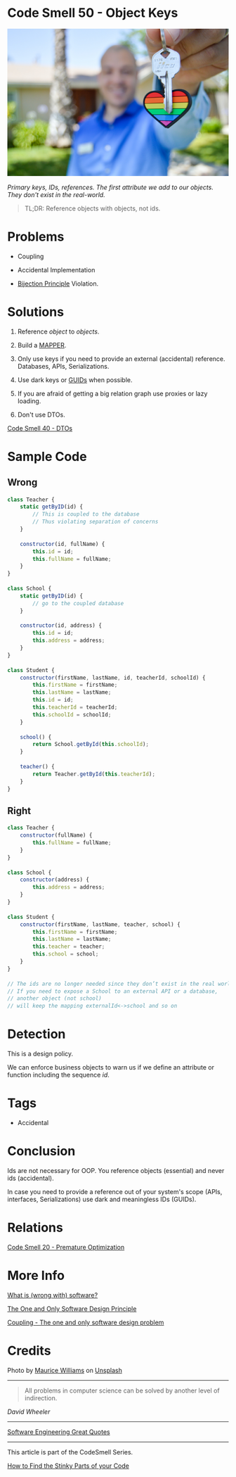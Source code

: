 # Code Smell 50 - Object Keys

![Code Smell 50 - Object Keys](Code%20Smell%2050%20-%20Object%20Keys.jpg)

*Primary keys, IDs, references. The first attribute we add to our objects. They don't exist in the real-world.*

> TL;DR: Reference objects with objects, not ids.

# Problems

- Coupling

- Accidental Implementation

- [Bijection Principle](https://github.com/mcsee/Software-Design-Articles/tree/main/Articles/Theory/The%20One%20and%20Only%20Software%20Design%20Principle/readme.md) Violation.

# Solutions

1. Reference *object* to *objects*.

2. Build a [MAPPER](https://github.com/mcsee/Software-Design-Articles/tree/main/Articles/Theory/What%20is%20(wrong%20with)%20software/readme.md).

3. Only use keys if you need to provide an external (accidental) reference. Databases, APIs, Serializations.

4. Use dark keys or [GUIDs](https://en.wikipedia.org/wiki/Universally_unique_identifier) when possible.

5. If you are afraid of getting a big relation graph use proxies or lazy loading.

6. Don't use DTOs.

[Code Smell 40 - DTOs](https://github.com/mcsee/Software-Design-Articles/tree/main/Articles/Code%20Smells/Code%20Smell%2040%20-%20DTOs/readme.md)

# Sample Code

## Wrong

[Gist Url]: # (https://gist.github.com/mcsee/388923d775ca893eb1e6ca4c28c3287f)
```javascript
class Teacher {
    static getByID(id) {
        // This is coupled to the database
        // Thus violating separation of concerns
    }

    constructor(id, fullName) {
        this.id = id;
        this.fullName = fullName;
    }
}

class School {
    static getByID(id) {
        // go to the coupled database
    }

    constructor(id, address) {
        this.id = id;
        this.address = address;
    }
}

class Student {
    constructor(firstName, lastName, id, teacherId, schoolId) {
        this.firstName = firstName;
        this.lastName = lastName;
        this.id = id;
        this.teacherId = teacherId;
        this.schoolId = schoolId;
    }

    school() {
        return School.getById(this.schoolId);
    }

    teacher() {
        return Teacher.getById(this.teacherId);
    }
}
```

## Right

[Gist Url]: # (https://gist.github.com/mcsee/9a0f4f02514f740f3872cbc463d25c8b)
```javascript
class Teacher {
    constructor(fullName) {
        this.fullName = fullName;
    }
}

class School {
    constructor(address) {
        this.address = address;
    }
}

class Student {
    constructor(firstName, lastName, teacher, school) {
        this.firstName = firstName;
        this.lastName = lastName;
        this.teacher = teacher;
        this.school = school;
    }
}

// The ids are no longer needed since they don’t exist in the real world.
// If you need to expose a School to an external API or a database,
// another object (not school)
// will keep the mapping externalId<->school and so on

```

# Detection

This is a design policy. 

We can enforce business objects to warn us if we define an attribute or function including the sequence *id*.

# Tags

- Accidental

# Conclusion

Ids are not necessary for OOP. You reference objects (essential) and never ids (accidental).

In case you need to provide a reference out of your system's scope (APIs, interfaces, Serializations) use dark and meaningless IDs (GUIDs).

# Relations

[Code Smell 20 - Premature Optimization](https://github.com/mcsee/Software-Design-Articles/tree/main/Articles/Code%20Smells/Code%20Smell%2020%20-%20Premature%20Optimization/readme.md)

# More Info

[What is (wrong with) software?](https://github.com/mcsee/Software-Design-Articles/tree/main/Articles/Theory/What%20is%20(wrong%20with)%20software/readme.md)

[The One and Only Software Design Principle](https://github.com/mcsee/Software-Design-Articles/tree/main/Articles/Theory/The%20One%20and%20Only%20Software%20Design%20Principle/readme.md)

[Coupling - The one and only software design problem](https://github.com/mcsee/Software-Design-Articles/tree/main/Articles/Theory/Coupling%20-%20The%20one%20and%20only%20software%20design%20problem/readme.md)

# Credits

Photo by [Maurice Williams](https://unsplash.com/@mauricew98) on [Unsplash](https://unsplash.com/s/photos/keychain)

* * *

> All problems in computer science can be solved by another level of indirection.

_David Wheeler_
 
* * *
 
[Software Engineering Great Quotes](https://github.com/mcsee/Software-Design-Articles/tree/main/Articles/Quotes/Software%20Engineering%20Great%20Quotes/readme.md)

* * *

This article is part of the CodeSmell Series.

[How to Find the Stinky Parts of your Code](https://github.com/mcsee/Software-Design-Articles/tree/main/Articles/Code%20Smells/How%20to%20Find%20the%20Stinky%20parts%20of%20your%20Code/readme.md)

